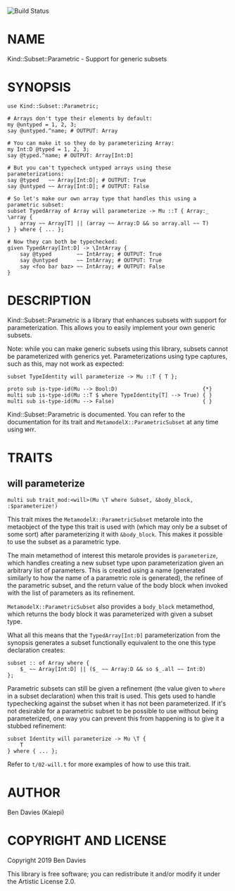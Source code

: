 ![Build Status](https://github.com/Kaiepi/ra-Kind-Subset-Parametric/actions/workflows/test.yml/badge.svg)

NAME
====

Kind::Subset::Parametric - Support for generic subsets

SYNOPSIS
========

```perl6
use Kind::Subset::Parametric;

# Arrays don't type their elements by default:
my @untyped = 1, 2, 3;
say @untyped.^name; # OUTPUT: Array

# You can make it so they do by parameterizing Array:
my Int:D @typed = 1, 2, 3;
say @typed.^name; # OUTPUT: Array[Int:D]

# But you can't typecheck untyped arrays using these parameterizations:
say @typed   ~~ Array[Int:D]; # OUTPUT: True
say @untyped ~~ Array[Int:D]; # OUTPUT: False

# So let's make our own array type that handles this using a parametric subset:
subset TypedArray of Array will parameterize -> Mu ::T { Array:_ \array {
    array ~~ Array[T] || (array ~~ Array:D && so array.all ~~ T)
} } where { ... };

# Now they can both be typechecked:
given TypedArray[Int:D] -> \IntArray {
    say @typed        ~~ IntArray; # OUTPUT: True
    say @untyped      ~~ IntArray; # OUTPUT: True
    say <foo bar baz> ~~ IntArray; # OUTPUT: False
}
```

DESCRIPTION
===========

Kind::Subset::Parametric is a library that enhances subsets with support for parameterization. This allows you to easily implement your own generic subsets.

Note: while you can make generic subsets using this library, subsets cannot be parameterized with generics yet. Parameterizations using type captures, such as this, may not work as expected:

```perl6
subset TypeIdentity will parameterize -> Mu ::T { T };

proto sub is-type-id(Mu --> Bool:D)                           {*}
multi sub is-type-id(Mu ::T $ where TypeIdentity[T] --> True) { }
multi sub is-type-id(Mu --> False)                            { }
```

Kind::Subset::Parametric is documented. You can refer to the documentation for its trait and `MetamodelX::ParametricSubset` at any time using `WHY`.

TRAITS
======

will parameterize
-----------------

```perl6
multi sub trait_mod:<will>(Mu \T where Subset, &body_block, :$parameterize!)
```

This trait mixes the `MetamodelX::ParametricSubset` metarole into the metaobject of the type this trait is used with (which may only be a subset of some sort) after parameterizing it with `&body_block`. This makes it possible to use the subset as a parametric type.

The main metamethod of interest this metarole provides is `parameterize`, which handles creating a new subset type upon parameterization given an arbitrary list of parameters. This is created using a name (generated similarly to how the name of a parametric role is generated), the refinee of the parametric subset, and the return value of the body block when invoked with the list of parameters as its refinement.

`MetamodelX::ParametricSubset` also provides a `body_block` metamethod, which returns the body block it was parameterized with given a subset type.

What all this means that the `TypedArray[Int:D]` parameterization from the synopsis generates a subset functionally equivalent to the one this type declaration creates:

```perl6
subset :: of Array where {
    $_ ~~ Array[Int:D] || ($_ ~~ Array:D && so $_.all ~~ Int:D)
};
```

Parametric subsets can still be given a refinement (the value given to `where` in a subset declaration) when this trait is used. This gets used to handle typechecking against the subset when it has not been parameterized. If it's not desirable for a parametric subset to be possible to use without being parameterized, one way you can prevent this from happening is to give it a stubbed refinement:

```perl6
subset Identity will parameterize -> Mu \T {
    T
} where { ... };
```

Refer to `t/02-will.t` for more examples of how to use this trait.

AUTHOR
======

Ben Davies (Kaiepi)

COPYRIGHT AND LICENSE
=====================

Copyright 2019 Ben Davies

This library is free software; you can redistribute it and/or modify it under the Artistic License 2.0.

